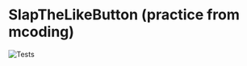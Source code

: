 # SlapTheLikeButton (practice from mcoding)


![Tests](https://github.com/as-wanger/SlapTheLikeButton/actions/workflows/tests.yml/badge.svg)
